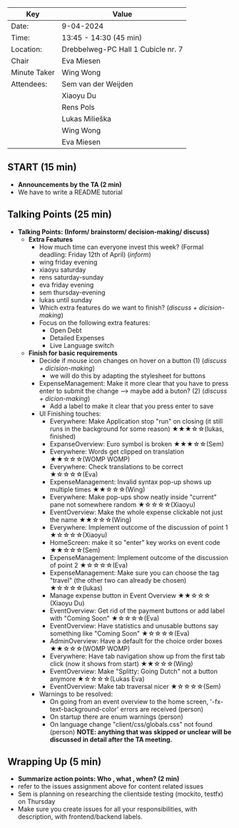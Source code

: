 | Key | Value |
| --- | --- |
| Date: | 9-04-2024 |
| Time: | 13:45 - 14:30 (45 min) |
| Location: | Drebbelweg-PC Hall 1 Cubicle nr. 7|
| Chair | Eva Miesen |
| Minute Taker | Wing Wong |
| Attendees: | Sem van der Weijden |
|            | Xiaoyu Du |
|            | Rens Pols |
|            | Lukas Milieška |
|            | Wing Wong |
|            | Eva Miesen |

## START (15 min)
- **Announcements by the TA (2 min)**
- We have to write a README tutorial

## Talking Points (25 min)
- **Talking Points: (Inform/ brainstorm/ decision-making/ discuss)**
    - **Extra Features**
        - How much time can everyone invest this week? (Formal deadling: Friday 12th of April) (_inform_)
        - wing friday evening
        - xiaoyu saturday
        - rens saturday-sunday
        - eva friday evening
        - sem thursday-evening
        - lukas until sunday
        - Which extra features do we want to finish? (_discuss + dicision-making_)
        - Focus on the following extra features:
          - Open Debt
          - Detailed Expenses
          - Live Language switch
    - **Finish for basic requirements**
        - Decide if mouse icon changes on hover on a button (1) (_discuss + dicision-making_)
            - we will do this by adapting the stylesheet for buttons
        - ExpenseManagement: Make it more clear that you have to press enter to submit the change --> maybe add a buton? (2) (_discuss + dicion-making_)
            - Add a label to make it clear that you press enter to save
        - UI Finishing touches:
            - Everywhere: Make Application stop "run" on closing (it still runs in the background for some reason) ★★★☆☆(lukas, finished)
            - ExpanseOverview: Euro symbol is broken ★★★☆☆(Sem)
            - Everywhere: Words get clipped on translation ★★☆☆☆(WOMP WOMP)
            - Everywhere: Check translations to be correct ★☆☆☆☆(Eva)
            - ExpenseManagement: Invalid syntax pop-up shows up multiple times ★★☆☆☆(Wing)
            - Everywhere: Make pop-ups show neatly inside "current" pane not somewhere random ★☆☆☆☆(Xiaoyu)
            - EventOverview: Make the whole expense clickable not just the name ★★☆☆☆(Wing)
            - Everywhere: Implement outcome of the discussion of point 1 ★☆☆☆☆(Xiaoyu)
            - HomeScreen: make it so "enter" key works on event code ★★☆☆☆(Sem)
            - ExpenseManagement: Implement outcome of the discussion of point 2 ★☆☆☆☆(Eva)
            - ExpenseManagement: Make sure you can choose the tag "travel" (the other two can already be chosen) ★☆☆☆☆(lukas)
            - Manage expense button in Event Overview ★★☆☆☆ (Xiaoyu Du)
            - EventOverview: Get rid of the payment buttons or add label with "Coming Soon" ★☆☆☆☆(Eva)
            - EventOverview: Have statistics and unusable buttons say something like "Coming Soon" ★☆☆☆☆(Eva)
            - AdminOverview: Have a default for the choice order boxes ★★☆☆☆(WOMP WOMP)
            - Everywhere: Have tab navigation show up from the first tab click (now it shows from start) ★★☆☆☆(Wing)
            - EventOverview: Make "Splitty: Going Dutch" not a button anymore ★☆☆☆☆(Lukas Eva)
            - EventOverview: Make tab traversal nicer ★☆☆☆☆(Sem)
        - Warnings to be resolved:
            - On going from an event overview to the home screen, '-fx-text-background-color' errors are received (person)
            - On startup there are enum warnings (person)
            - On language change "client/css/globals.css" not found (person)
            **NOTE: anything that was skipped or unclear will be discussed in detail after the TA meeting.**

## Wrapping Up (5 min)
- **Summarize action points: Who , what , when? (2 min)**
- refer to the issues assignment above for content related issues
- Sem is planning on researching the clientside testing (mockito, testfx) on Thursday
- Make sure you create issues for all your responsibilities, with description, with frontend/backend labels.